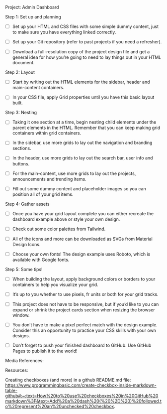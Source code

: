 Project: Admin Dashboard


Step 1: Set up and planning

- [ ] Set up your HTML and CSS files with some simple dummy content, just to make sure you have everything linked correctly.
- [ ] Set up your Git repository (refer to past projects if you need a refresher).
- [ ] Download a full-resolution copy of the project design file and get a general idea for how you’re going to need to lay things out in your HTML document.


Step 2: Layout

- [ ] Start by writing out the HTML elements for the sidebar, header and main-content containers.
- [ ] In your CSS file, apply Grid properties until you have this basic layout built.


Step 3: Nesting

- [ ] Taking it one section at a time, begin nesting child elements under the parent elements in the HTML. Remember that you can keep making grid containers within grid containers.
- [ ] In the sidebar, use more grids to lay out the navigation and branding sections.
- [ ] In the header, use more grids to lay out the search bar, user info and buttons.
- [ ] For the main-content, use more grids to lay out the projects, announcements and trending items.
- [ ] Fill out some dummy content and placeholder images so you can position all of your grid items.


Step 4: Gather assets

- [ ] Once you have your grid layout complete you can either recreate the dashboard example above or style your own design.
- [ ] Check out some color palettes from Tailwind.
- [ ] All of the icons and more can be downloaded as SVGs from Material Design Icons.
- [ ] Choose your own fonts! The design example uses Roboto, which is available with Google fonts.


Step 5: Some tips!

- [ ] When building the layout, apply background colors or borders to your containers to help you visualize your grid.
- [ ] It’s up to you whether to use pixels, fr units or both for your grid tracks.
- [ ] This project does not have to be responsive, but if you’d like to you can expand or shrink the project cards section when resizing the browser window.
- [ ] You don’t have to make a pixel perfect match with the design example. Consider this an opportunity to practice your CSS skills with your own designs.
- [ ] Don’t forget to push your finished dashboard to GitHub. Use GitHub Pages to publish it to the world!


Media References:


Resources: 

Creating checkboxes (and more) in a github README.md file:
https://www.programmingbasic.com/create-checkbox-inside-markdown-table-github#:~:text=How%20to%20use%20checkboxes%20in%20GitHub%20markdown%3F&text=Add%20a%20dash%20(%20%2D%20)%20followed,to%20represent%20an%20unchecked%20checkbox.
